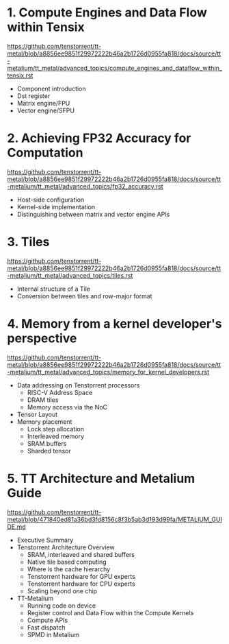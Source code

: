 # 1. Compute Engines and Data Flow within Tensix

https://github.com/tenstorrent/tt-metal/blob/a8856ee9851f29972222b46a2b1726d0955fa818/docs/source/tt-metalium/tt_metal/advanced_topics/compute_engines_and_dataflow_within_tensix.rst

- Component introduction
- Dst register
- Matrix engine/FPU
- Vector engine/SFPU

# 2. Achieving FP32 Accuracy for Computation

https://github.com/tenstorrent/tt-metal/blob/a8856ee9851f29972222b46a2b1726d0955fa818/docs/source/tt-metalium/tt_metal/advanced_topics/fp32_accuracy.rst

- Host-side configuration
- Kernel-side implementation
- Distinguishing between matrix and vector engine APIs

# 3. Tiles

https://github.com/tenstorrent/tt-metal/blob/a8856ee9851f29972222b46a2b1726d0955fa818/docs/source/tt-metalium/tt_metal/advanced_topics/tiles.rst

- Internal structure of a Tile
- Conversion between tiles and row-major format

# 4. Memory from a kernel developer's perspective

https://github.com/tenstorrent/tt-metal/blob/a8856ee9851f29972222b46a2b1726d0955fa818/docs/source/tt-metalium/tt_metal/advanced_topics/memory_for_kernel_developers.rst

- Data addressing on Tenstorrent processors
  - RISC-V Address Space
  - DRAM tiles
  - Memory access via the NoC
- Tensor Layout
- Memory placement
  - Lock step allocation
  - Interleaved memory
  - SRAM buffers
  - Sharded tensor

# 5. TT Architecture and Metalium Guide

https://github.com/tenstorrent/tt-metal/blob/471840ed81a36bd3fd8156c8f3b5ab3d193d99fa/METALIUM_GUIDE.md

- Executive Summary
- Tenstorrent Architecture Overview
  - SRAM, interleaved and shared buffers
  - Native tile based computing
  - Where is the cache hierarchy
  - Tenstorrent hardware for GPU experts
  - Tenstorrent hardware for CPU experts
  - Scaling beyond one chip
- TT-Metalium
  - Running code on device
  - Register control and Data Flow within the Compute Kernels
  - Compute APIs
  - Fast dispatch
  - SPMD in Metalium
